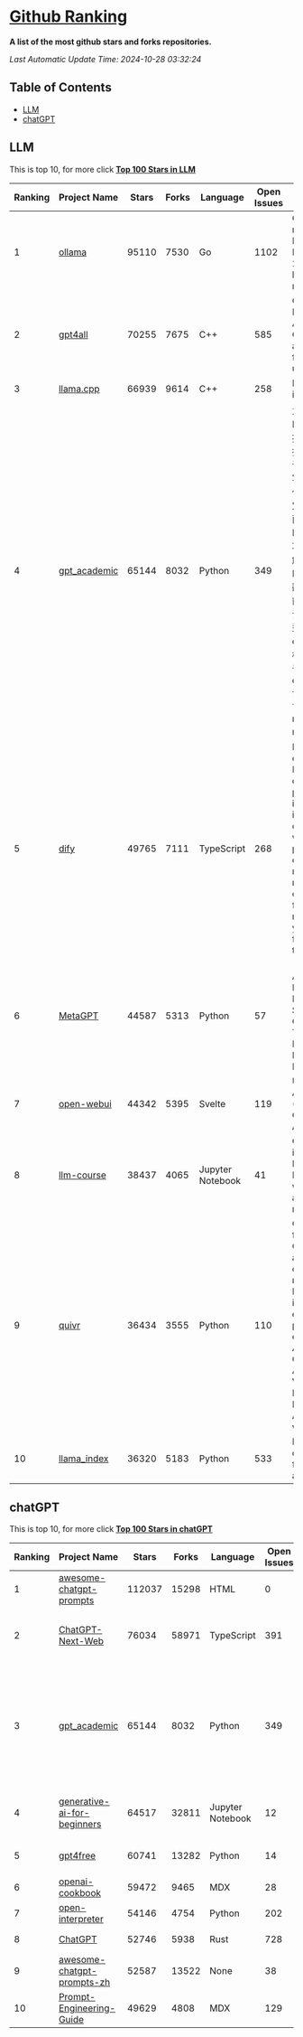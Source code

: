 [Github Ranking](./README.md)
==========

**A list of the most github stars and forks repositories.**

*Last Automatic Update Time: 2024-10-28 03:32:24*

## Table of Contents
 * [LLM](#LLM)
 * [chatGPT](#chatGPT)

## LLM

This is top 10, for more click **[Top 100 Stars in LLM](Top100/LLM.md)**

| Ranking | Project Name | Stars | Forks | Language | Open Issues | Description | Last Commit |
| ------- | ------------ | ----- | ----- | -------- | ----------- | ----------- | ----------- |
| 1 | [ollama](https://github.com/ollama/ollama) | 95110 | 7530 | Go | 1102 | Get up and running with Llama 3.2, Mistral, Gemma 2, and other large language models. | 2024-10-27T20:07:18Z |
| 2 | [gpt4all](https://github.com/nomic-ai/gpt4all) | 70255 | 7675 | C++ | 585 | GPT4All: Run Local LLMs on Any Device. Open-source and available for commercial use. | 2024-10-25T20:26:41Z |
| 3 | [llama.cpp](https://github.com/ggerganov/llama.cpp) | 66939 | 9614 | C++ | 258 | LLM inference in C/C++ | 2024-10-28T01:05:51Z |
| 4 | [gpt_academic](https://github.com/binary-husky/gpt_academic) | 65144 | 8032 | Python | 349 | 为GPT/GLM等LLM大语言模型提供实用化交互接口，特别优化论文阅读/润色/写作体验，模块化设计，支持自定义快捷按钮&函数插件，支持Python和C++等项目剖析&自译解功能，PDF/LaTex论文翻译&总结功能，支持并行问询多种LLM模型，支持chatglm3等本地模型。接入通义千问, deepseekcoder, 讯飞星火, 文心一言, llama2, rwkv, claude2, moss等。 | 2024-10-27T16:54:50Z |
| 5 | [dify](https://github.com/langgenius/dify) | 49765 | 7111 | TypeScript | 268 | Dify is an open-source LLM app development platform. Dify's intuitive interface combines AI workflow, RAG pipeline, agent capabilities, model management, observability features and more, letting you quickly go from prototype to production. | 2024-10-28T03:22:56Z |
| 6 | [MetaGPT](https://github.com/geekan/MetaGPT) | 44587 | 5313 | Python | 57 | 🌟 The Multi-Agent Framework: First AI Software Company, Towards Natural Language Programming | 2024-10-22T04:11:03Z |
| 7 | [open-webui](https://github.com/open-webui/open-webui) | 44342 | 5395 | Svelte | 119 | User-friendly AI Interface (Supports Ollama, OpenAI API, ...) | 2024-10-27T23:27:03Z |
| 8 | [llm-course](https://github.com/mlabonne/llm-course) | 38437 | 4065 | Jupyter Notebook | 41 | Course to get into Large Language Models (LLMs) with roadmaps and Colab notebooks. | 2024-07-28T22:17:43Z |
| 9 | [quivr](https://github.com/QuivrHQ/quivr) | 36434 | 3555 | Python | 110 | Opiniated RAG for integrating GenAI in your apps 🧠   Focus on your product rather than the RAG. Easy integration in existing products with customisation!  Any LLM: GPT4, Groq, Llama. Any Vectorstore: PGVector, Faiss. Any Files. Anyway you want.  | 2024-10-24T15:07:47Z |
| 10 | [llama_index](https://github.com/run-llama/llama_index) | 36320 | 5183 | Python | 533 | LlamaIndex is a data framework for your LLM applications | 2024-10-27T21:22:29Z |


## chatGPT

This is top 10, for more click **[Top 100 Stars in chatGPT](Top100/chatGPT.md)**

| Ranking | Project Name | Stars | Forks | Language | Open Issues | Description | Last Commit |
| ------- | ------------ | ----- | ----- | -------- | ----------- | ----------- | ----------- |
| 1 | [awesome-chatgpt-prompts](https://github.com/f/awesome-chatgpt-prompts) | 112037 | 15298 | HTML | 0 | This repo includes ChatGPT prompt curation to use ChatGPT better. | 2024-09-26T13:36:47Z |
| 2 | [ChatGPT-Next-Web](https://github.com/ChatGPTNextWeb/ChatGPT-Next-Web) | 76034 | 58971 | TypeScript | 391 | A cross-platform ChatGPT/Gemini UI (Web / PWA / Linux / Win / MacOS). 一键拥有你自己的跨平台 ChatGPT/Gemini 应用。 | 2024-10-26T04:09:10Z |
| 3 | [gpt_academic](https://github.com/binary-husky/gpt_academic) | 65144 | 8032 | Python | 349 | 为GPT/GLM等LLM大语言模型提供实用化交互接口，特别优化论文阅读/润色/写作体验，模块化设计，支持自定义快捷按钮&函数插件，支持Python和C++等项目剖析&自译解功能，PDF/LaTex论文翻译&总结功能，支持并行问询多种LLM模型，支持chatglm3等本地模型。接入通义千问, deepseekcoder, 讯飞星火, 文心一言, llama2, rwkv, claude2, moss等。 | 2024-10-27T16:54:50Z |
| 4 | [generative-ai-for-beginners](https://github.com/microsoft/generative-ai-for-beginners) | 64517 | 32811 | Jupyter Notebook | 12 | 21 Lessons, Get Started Building with Generative AI  🔗 https://microsoft.github.io/generative-ai-for-beginners/ | 2024-10-15T11:02:46Z |
| 5 | [gpt4free](https://github.com/xtekky/gpt4free) | 60741 | 13282 | Python | 14 | The official gpt4free repository \| various collection of powerful language models | 2024-10-27T17:28:16Z |
| 6 | [openai-cookbook](https://github.com/openai/openai-cookbook) | 59472 | 9465 | MDX | 28 | Examples and guides for using the OpenAI API | 2024-10-25T23:44:34Z |
| 7 | [open-interpreter](https://github.com/OpenInterpreter/open-interpreter) | 54146 | 4754 | Python | 202 | A natural language interface for computers | 2024-10-26T03:53:43Z |
| 8 | [ChatGPT](https://github.com/lencx/ChatGPT) | 52746 | 5938 | Rust | 728 | 🔮 ChatGPT Desktop Application (Mac, Windows and Linux) | 2024-08-29T17:58:11Z |
| 9 | [awesome-chatgpt-prompts-zh](https://github.com/PlexPt/awesome-chatgpt-prompts-zh) | 52587 | 13522 | None | 38 | ChatGPT 中文调教指南。各种场景使用指南。学习怎么让它听你的话。 | 2024-07-30T11:43:23Z |
| 10 | [Prompt-Engineering-Guide](https://github.com/dair-ai/Prompt-Engineering-Guide) | 49629 | 4808 | MDX | 129 | 🐙 Guides, papers, lecture, notebooks and resources for prompt engineering | 2024-09-19T20:28:14Z |

